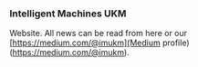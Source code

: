 ### Intelligent Machines UKM

Website. All news can be read from here or our [https://medium.com/@imukm](Medium profile) (https://medium.com/@imukm).
